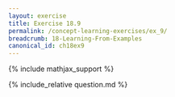 ```yaml
---
layout: exercise
title: Exercise 18.9
permalink: /concept-learning-exercises/ex_9/
breadcrumb: 18-Learning-From-Examples
canonical_id: ch18ex9
---
```


{% include mathjax_support %}
<div id="hiddden">{% include_relative question.md %}</div>